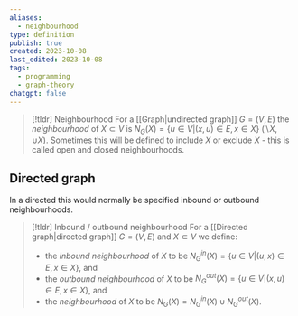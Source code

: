 ```yaml
---
aliases:
  - neighbourhood
type: definition
publish: true
created: 2023-10-08
last_edited: 2023-10-08
tags:
  - programming
  - graph-theory
chatgpt: false
---
```

>[!tldr] Neighbourhood
>For a [[Graph|undirected graph]] $G = (V,E)$ the *neighbourhood* of $X \subset V$ is $N_G(X) = \{u \in V \vert (x,u) \in E, x \in X\}$ ($\backslash X$, $\cup X$). Sometimes this will be defined to include $X$ or exclude $X$ - this is called open and closed neighbourhoods.

## Directed graph

In a directed this would normally be specified inbound or outbound neighbourhoods.

>[!tldr] Inbound / outbound neighbourhood
>For a [[Directed graph|directed graph]] $G = (V,E)$ and $X \subset V$ we define:
>- the *inbound neighbourhood* of $X$ to be $N^{in}_G(X) = \{u \in V \vert (u,x) \in E, x \in X\}$, and
>- the *outbound neighbourhood* of $X$ to be $N^{out}_G(X) = \{u \in V \vert (x,u) \in E, x \in X\}$, and
>- the *neighbourhood* of $X$ to be $N_G(X) = N^{in}_G(X) \cup N^{out}_G(X)$.

